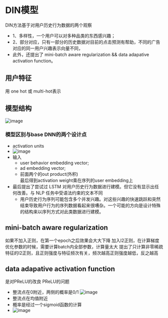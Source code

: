 # DIN模型 
DIN方法基于对用户历史行为数据的两个观察
- 1、多样性，一个用户可以对多种品类的东西感兴趣；
- 2、部分对应，只有一部分的历史数据对目前的点击预测有帮助，不同的广告对应的同一用户兴趣表示向量不同，
- 此外，还提出了 mini-batch aware regularization && data adapative activation function。 

## 用户特征
用 one hot 或 multi-hot表示
## 模型结构
![image](https://user-images.githubusercontent.com/94423063/143725902-1e377a78-a2a1-45ad-8a15-d5a2993050f2.png)
### 模型区别与base DNN的两个设计点
- activation units
- ![image](https://user-images.githubusercontent.com/94423063/143729743-de186a41-5dd8-4f39-981e-a9afea156f9f.png)
- 输入
  - user behavior embedding vector;
  - ad embedding vector;
  - 前面两个的out product(外积)   
最后得到activation weight乘在序列的user embedding上  
- 最后提出了尝试过 LSTM 对用户历史行为数据进行建模。但它没有显示出任何改善。与 NLP 任务中受语法约束的文本不同
  - 用户历史行为序列可能包含多个并发兴趣。对这些兴趣的快速跳跃和突然结束导致用户行为的序列数据看起来很嘈杂。一个可能的方向是设计特殊的结构来以序列方式对此类数据进行建模。
## mini-batch aware regularization
如果不加入正则，在第一个epoch之后效果会大大下降
加入l2正则，在计算梯度优化参数的时候，需要计算batch内全部参数，计算量太大
提出了只计算非零稀疏特征的l2正则，且正则强度与特征频次有关，频次越高正则强度越低，反之越高
## data adapative activation function
是对PReLU的改良
PReLU的问题
- 整流点在0附近，两侧的概率是0/1
![image](https://user-images.githubusercontent.com/94423063/143731648-e5467386-5fe5-4cc9-a249-13707da0e390.png)
- 整流点在均值附近
- 概率是经过一个sigmoid函数的计算
- ![image](https://user-images.githubusercontent.com/94423063/143734591-b00667e5-64e4-4c44-a67f-b10ffafe3569.png)

